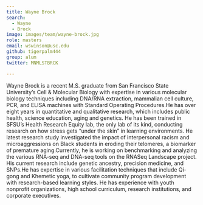 ```yaml
---
title: Wayne Brock
search:
  - Wayne
  - Brock
image: images/team/wayne-brock.jpg
role: masters
email: wswinson@usc.edu
github: tigerpalm444
group: alum
twitter: MNMLSTBRCK

---
```

Wayne Brock is a recent  M.S. graduate from San Francisco State University’s Cell & Molecular Biology with expertise in various molecular biology techniques including DNA/RNA extraction, mammalian cell culture, PCR, and ELISA machines with Standard Operating Procedures.He  has over eight years in quantitative and qualitative research, which includes public health, science education, aging and genetics. He has been trained in SFSU’s Health Research Equity lab, the only lab of its kind, conducting research on how stress gets “under the skin” in learning environments. He latest research study investigated the impact of interpersonal racism and microaggressions on Black students in eroding their telomeres, a biomarker of premature aging.Currently, he is working on benchmarking and analyzing the various RNA-seq and DNA-seq tools on the RNASeq Landscape project. His current research include genetic ancestry, precision medicine, and SNPs.He has expertise in various facilitation techniques that include Qi-gong and Khemetic yoga, to cultivate community program development with research-based learning styles. He has experience with youth nonprofit organizations, high school curriculum, research institutions, and corporate executives.




